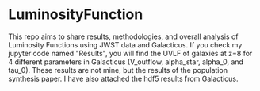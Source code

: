 # LuminosityFunction
This repo aims to share results, methodologies, and overall analysis of Luminosity Functions using JWST data and Galacticus. If you check my jupyter code named "Results", you will find the UVLF of galaxies at z=8 for 4 different parameters in Galacticus (V_outflow, alpha_star, alpha_0, and tau_0). These results are not mine, but the results of the population synthesis paper. I have also attached the hdf5 results from Galacticus.
